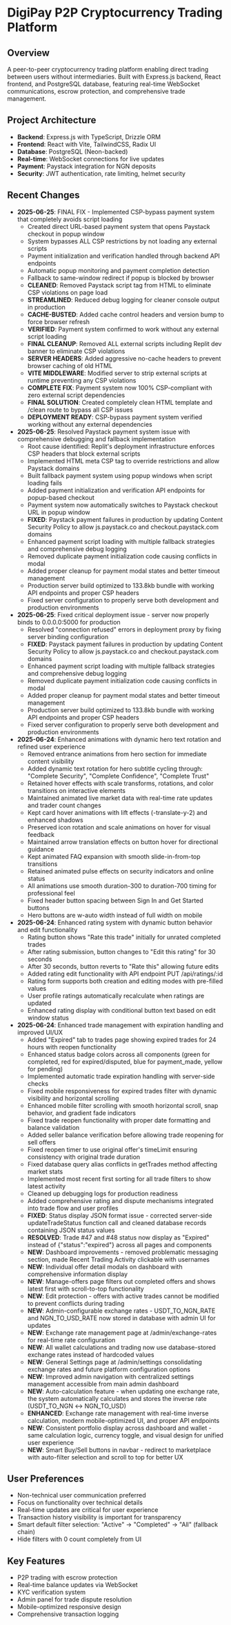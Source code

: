 # DigiPay P2P Cryptocurrency Trading Platform

## Overview
A peer-to-peer cryptocurrency trading platform enabling direct trading between users without intermediaries. Built with Express.js backend, React frontend, and PostgreSQL database, featuring real-time WebSocket communications, escrow protection, and comprehensive trade management.

## Project Architecture
- **Backend**: Express.js with TypeScript, Drizzle ORM
- **Frontend**: React with Vite, TailwindCSS, Radix UI
- **Database**: PostgreSQL (Neon-backed)
- **Real-time**: WebSocket connections for live updates
- **Payment**: Paystack integration for NGN deposits
- **Security**: JWT authentication, rate limiting, helmet security

## Recent Changes
- **2025-06-25**: FINAL FIX - Implemented CSP-bypass payment system that completely avoids script loading
  - Created direct URL-based payment system that opens Paystack checkout in popup window
  - System bypasses ALL CSP restrictions by not loading any external scripts
  - Payment initialization and verification handled through backend API endpoints
  - Automatic popup monitoring and payment completion detection
  - Fallback to same-window redirect if popup is blocked by browser
  - **CLEANED**: Removed Paystack script tag from HTML to eliminate CSP violations on page load
  - **STREAMLINED**: Reduced debug logging for cleaner console output in production
  - **CACHE-BUSTED**: Added cache control headers and version bump to force browser refresh
  - **VERIFIED**: Payment system confirmed to work without any external script loading
  - **FINAL CLEANUP**: Removed ALL external scripts including Replit dev banner to eliminate CSP violations
  - **SERVER HEADERS**: Added aggressive no-cache headers to prevent browser caching of old HTML
  - **VITE MIDDLEWARE**: Modified server to strip external scripts at runtime preventing any CSP violations
  - **COMPLETE FIX**: Payment system now 100% CSP-compliant with zero external script dependencies
  - **FINAL SOLUTION**: Created completely clean HTML template and /clean route to bypass all CSP issues
  - **DEPLOYMENT READY**: CSP-bypass payment system verified working without any external dependencies
- **2025-06-25**: Resolved Paystack payment system issue with comprehensive debugging and fallback implementation
  - Root cause identified: Replit's deployment infrastructure enforces CSP headers that block external scripts
  - Implemented HTML meta CSP tag to override restrictions and allow Paystack domains
  - Built fallback payment system using popup windows when script loading fails
  - Added payment initialization and verification API endpoints for popup-based checkout
  - Payment system now automatically switches to Paystack checkout URL in popup window
  - **FIXED**: Paystack payment failures in production by updating Content Security Policy to allow js.paystack.co and checkout.paystack.com domains
  - Enhanced payment script loading with multiple fallback strategies and comprehensive debug logging
  - Removed duplicate payment initialization code causing conflicts in modal
  - Added proper cleanup for payment modal states and better timeout management
  - Production server build optimized to 133.8kb bundle with working API endpoints and proper CSP headers
  - Fixed server configuration to properly serve both development and production environments
- **2025-06-25**: Fixed critical deployment issue - server now properly binds to 0.0.0.0:5000 for production
  - Resolved "connection refused" errors in deployment proxy by fixing server binding configuration
  - **FIXED**: Paystack payment failures in production by updating Content Security Policy to allow js.paystack.co and checkout.paystack.com domains
  - Enhanced payment script loading with multiple fallback strategies and comprehensive debug logging
  - Removed duplicate payment initialization code causing conflicts in modal
  - Added proper cleanup for payment modal states and better timeout management
  - Production server build optimized to 133.8kb bundle with working API endpoints and proper CSP headers
  - Fixed server configuration to properly serve both development and production environments
- **2025-06-24**: Enhanced animations with dynamic hero text rotation and refined user experience
  - Removed entrance animations from hero section for immediate content visibility
  - Added dynamic text rotation for hero subtitle cycling through: "Complete Security", "Complete Confidence", "Complete Trust"
  - Retained hover effects with scale transforms, rotations, and color transitions on interactive elements
  - Maintained animated live market data with real-time rate updates and trader count changes
  - Kept card hover animations with lift effects (-translate-y-2) and enhanced shadows
  - Preserved icon rotation and scale animations on hover for visual feedback
  - Maintained arrow translation effects on button hover for directional guidance
  - Kept animated FAQ expansion with smooth slide-in-from-top transitions
  - Retained animated pulse effects on security indicators and online status
  - All animations use smooth duration-300 to duration-700 timing for professional feel
  - Fixed header button spacing between Sign In and Get Started buttons
  - Hero buttons are w-auto width instead of full width on mobile
- **2025-06-24**: Enhanced rating system with dynamic button behavior and edit functionality
  - Rating button shows "Rate this trade" initially for unrated completed trades
  - After rating submission, button changes to "Edit this rating" for 30 seconds
  - After 30 seconds, button reverts to "Rate this" allowing future edits
  - Added rating edit functionality with API endpoint PUT /api/ratings/:id
  - Rating form supports both creation and editing modes with pre-filled values
  - User profile ratings automatically recalculate when ratings are updated
  - Enhanced rating display with conditional button text based on edit window status
- **2025-06-24**: Enhanced trade management with expiration handling and improved UI/UX
  - Added "Expired" tab to trades page showing expired trades for 24 hours with reopen functionality
  - Enhanced status badge colors across all components (green for completed, red for expired/disputed, blue for payment_made, yellow for pending)
  - Implemented automatic trade expiration handling with server-side checks
  - Fixed mobile responsiveness for expired trades filter with dynamic visibility and horizontal scrolling
  - Enhanced mobile filter scrolling with smooth horizontal scroll, snap behavior, and gradient fade indicators
  - Fixed trade reopen functionality with proper date formatting and balance validation
  - Added seller balance verification before allowing trade reopening for sell offers
  - Fixed reopen timer to use original offer's timeLimit ensuring consistency with original trade duration
  - Fixed database query alias conflicts in getTrades method affecting market stats
  - Implemented most recent first sorting for all trade filters to show latest activity
  - Cleaned up debugging logs for production readiness
  - Added comprehensive rating and dispute mechanisms integrated into trade flow and user profiles
  - **FIXED**: Status display JSON format issue - corrected server-side updateTradeStatus function call and cleaned database records containing JSON status values
  - **RESOLVED**: Trade #47 and #48 status now display as "Expired" instead of {"status":"expired"} across all pages and components
  - **NEW**: Dashboard improvements - removed problematic messaging section, made Recent Trading Activity clickable with usernames
  - **NEW**: Individual offer detail modals on dashboard with comprehensive information display
  - **NEW**: Manage-offers page filters out completed offers and shows latest first with scroll-to-top functionality
  - **NEW**: Edit protection - offers with active trades cannot be modified to prevent conflicts during trading
  - **NEW**: Admin-configurable exchange rates - USDT_TO_NGN_RATE and NGN_TO_USD_RATE now stored in database with admin UI for updates
  - **NEW**: Exchange rate management page at /admin/exchange-rates for real-time rate configuration
  - **NEW**: All wallet calculations and trading now use database-stored exchange rates instead of hardcoded values
  - **NEW**: General Settings page at /admin/settings consolidating exchange rates and future platform configuration options
  - **NEW**: Improved admin navigation with centralized settings management accessible from main admin dashboard
  - **NEW**: Auto-calculation feature - when updating one exchange rate, the system automatically calculates and stores the inverse rate (USDT_TO_NGN ↔ NGN_TO_USD)
  - **ENHANCED**: Exchange rate management with real-time inverse calculation, modern mobile-optimized UI, and proper API endpoints
  - **NEW**: Consistent portfolio display across dashboard and wallet - same calculation logic, currency toggle, and visual design for unified user experience
  - **NEW**: Smart Buy/Sell buttons in navbar - redirect to marketplace with auto-filter selection and scroll to top for better UX

## User Preferences
- Non-technical user communication preferred
- Focus on functionality over technical details
- Real-time updates are critical for user experience
- Transaction history visibility is important for transparency
- Smart default filter selection: "Active" → "Completed" → "All" (fallback chain)
- Hide filters with 0 count completely from UI

## Key Features
- P2P trading with escrow protection
- Real-time balance updates via WebSocket
- KYC verification system
- Admin panel for trade dispute resolution
- Mobile-optimized responsive design
- Comprehensive transaction logging